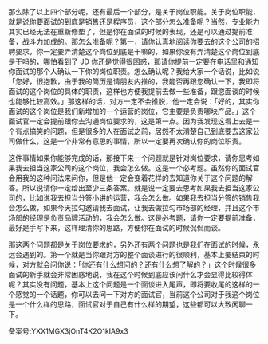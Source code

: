 那么除了以上四个部分呢，还有最后一个部分，是关于岗位职能。关于岗位职能，就是说你要面试的到底是销售还是程序员，这个部分怎么准备呢？当然，专业能力其实已经无法在重新修垫了，但是你在面试的时候的表现，还是可以通过提前准备，战斗力加成的。那怎么准备呢？第一，请你认真地阅读你要去的这个公司的招聘要求，你一定要弄清楚这个岗位到底是干嘛的，如果你没有弄清楚这个岗位到底是干吗的，哪怕看到了 JD 你还是觉得很困惑，那请你提前一定要在电话里和通知你面试的那个人确认一下你的岗位职责。怎么确认呢？我给大家一个话说，比如说「您好，很抱歉，由于我的简历是请朋友内推的，我能否再跟您确认一下，我即将面试的这个岗位的具体的职责，这样也方便我提前去做一些准备，跟您面谈的时候也能够比较高效。」那这样的话，对方一定不会推脱，他一定会说：「好的，其实你面试的这个岗位是我们新增加的一个运营的岗位，它主要是负责哪块产品。」这个面试官一定会提前跟你去沟通岗位要求的，这是第一点。因为我发现这看上去是一个有点搞笑的问题，但是很多的人在面试之前，居然不太清楚自己到底要去这家公司做什么，这是一个非常有意思的事情，所以一定要再次确认你的岗位职责。

这件事情如果你能够完成的话，那接下来一个问题就是针对岗位要求，请你思考如果我去担当这家公司的这个岗位，我会怎么做。这是一个必考题。虽然你的面试官会用我的这种问法来问你，但是他一定会变着花样的去知道你关于这个问题的解答。所以说请你一定给出至少三条答案。就是说一定要去思考如果我去担当这家公司的，比如说我去担当分答小讲的运营，我会怎么做。如果我去担当分答的销售我会怎么做，如果今天拉勾邀请我去面试，让我去做拉勾市场部的经理，并且这个市场部的经理是负责品牌活动的，我会怎么做。这是必考题，请你一定要提前准备，最好是手写下来，这样理清你的思路，方便你在面试的时候侃侃而谈。

那这两个问题都是关于岗位要求的，另外还有两个问题也是我们在面试的时候，永远会遇到的。第一个就是当你跟对方的整个面谈进行的很顺利，基本上要结束的时候，对方就会问你说：「你还有什么想问的？还有什么想了解的？」这个时候很多面试的新手就会非常困惑地说，我在这个时候到底应该问什么才会显得比较得体呢？其实没有问题，基本上这个问题是一个面谈进入尾声，即将要收尾的这样的一个感觉的一个话题，你可以去问一下对方的面试官，当前这个公司对于我这个岗位是一个什么样的思路，面试官对于自己有什么样的期望，这些都可以大致闲聊一下。

备案号:YXX1MGX3jOnT4K2O1kIA9x3